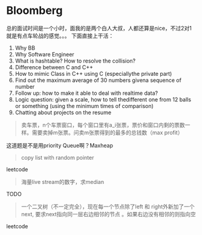 # Bloomberg

总的面试时间是一个小时，面我的是两个白人大叔，人都还算是nice，不过2对1就是有点车轮战的感觉。。。 下面直接上干活：

1. Why BB
2. Why Software Engineer
3. What is hashtable? How to resolve the collision?
4. Difference between C and C++
5. How to mimic Class in C++ using C (especiallythe private part)
6. Find out the maximum average of 30 numbers givena sequence of number
7. Follow up: how to make it able to deal with realtime data?
8. Logic question: given a scale, how to tell thedifferent one from 12 balls or something (using the minimum times of comparison)
9. Chatting about projects on the resume

> 卖车票，n个车票窗口，每个窗口里有a_i张票，票价和窗口内剩的票数一样。需要卖掉m张票。问卖m张票得到的最多的总钱数（max profit）

这道题是不是用priority Queue啊？Maxheap

> copy list with random pointer

leetcode

> 海量live stream的数字，求median

TODO

> 一个二叉树（不一定完全），现在每一个节点除了left 和 right外新加了一个 next, 要求next指向同一层右边相邻的节点 。如果右边没有相邻的则指向空

leetcode